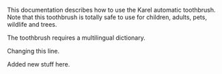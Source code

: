 
This documentation describes how to use the Karel automatic toothbrush.
Note that this toothbrush is totally safe to use for children, adults,
pets, wildlife and trees.

The toothbrush requires a multilingual dictionary.

Changing this line.

Added new stuff here.

